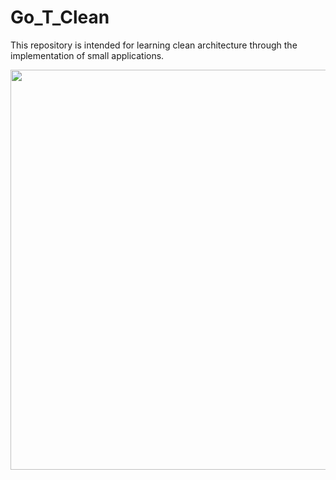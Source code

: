# Go_T_Clean
This repository is intended for learning clean architecture through the implementation of small applications.

<img src="https://user-images.githubusercontent.com/31361778/159481266-9d423fbb-e01d-4237-97b6-1e19756a547b.jpeg" width="640">
